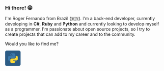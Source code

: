 ### Hi there! 😁

I'm Roger Fernando from Brazil (🇧🇷). I'm a back-end developer, currently developing in **C#**, **Ruby** and **Python** and currently looking to develop myself as a programmer. I'm passionate about open source projects, so I try to create projects that can add to my career and to the community.

Would you like to find me?

<p>
  <img src='./assets/python.svg' width='50px' />
  
</p>
